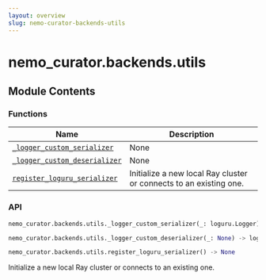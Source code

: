 ```yaml
---
layout: overview
slug: nemo-curator-backends-utils
---
```


# nemo_curator.backends.utils



## Module Contents

### Functions

| Name | Description |
|------|-------------|
| [`_logger_custom_serializer`](#nemo_curatorbackendsutils_logger_custom_serializer) | None |
| [`_logger_custom_deserializer`](#nemo_curatorbackendsutils_logger_custom_deserializer) | None |
| [`register_loguru_serializer`](#nemo_curatorbackendsutilsregister_loguru_serializer) | Initialize a new local Ray cluster or connects to an existing one. |

### API

```python
nemo_curator.backends.utils._logger_custom_serializer(_: loguru.Logger) -> None
```


```python
nemo_curator.backends.utils._logger_custom_deserializer(_: None) -> loguru.Logger
```


```python
nemo_curator.backends.utils.register_loguru_serializer() -> None
```

Initialize a new local Ray cluster or connects to an existing one.

